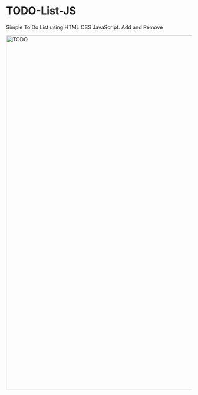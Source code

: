 # TODO-List-JS
Simple To Do List using HTML CSS JavaScript.
Add and Remove

<img width="960" alt="TODO" src="https://user-images.githubusercontent.com/64031326/187051416-6c749176-6b4e-43f3-9279-f2fa3aeb8e7b.PNG">

